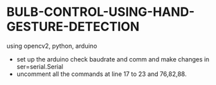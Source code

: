 # BULB-CONTROL-USING-HAND-GESTURE-DETECTION 
using opencv2, python, arduino

  - set up the arduino check baudrate and comm 
  and make changes in ser=serial.Serial
  - uncomment all the commands at line 17 to 23 and 76,82,88.
  
  
